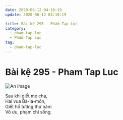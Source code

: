 ```yaml
---
date: 2020-06-12 04:10:19
update: 2020-06-12 04:10:19

title: Bài kệ 295 - Phẩm Tạp Lục
category:
  - pham-tap-luc
  - Phẩm Tạp Lục
tag:
  - pham-tap-luc
---
```


# Bài kệ 295 - Pham Tap Luc

![An image](/img/pham-tap-luc/pham-tap-luc-295.jpg)

Sau khi giết mẹ cha,<br>Hai vua Bà-la-môn,<br>Giết hổ tướng thứ năm<br>Vô ưu, phạm chí sống.<br>

